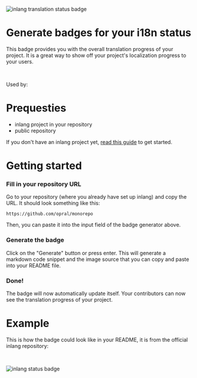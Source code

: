 ![inlang translation status badge](https://cdn.jsdelivr.net/gh/opral/monorepo@main/inlang/source-code/badge/assets/images/badge-header.png)

# Generate badges for your i18n status

This badge provides you with the overall translation progress of your project. It is a great way to show off your project's localization progress to your users.

<inlang-badge-generator></inlang-badge-generator>

<br />

Used by:

<doc-proof organisations="appflowy, osmosis, pokemonautochess, frigate"></doc-proof>

# Prequesties

- inlang project in your repository
- public repository

If you don't have an inlang project yet, [read this guide](/g/49fn9ggo/guide-niklasbuchfink-howToSetupInlang) to get started.

# Getting started

### Fill in your repository URL

Go to your repository (where you already have set up inlang) and copy the URL. It should look something like this:

```text
https://github.com/opral/monorepo
```

Then, you can paste it into the input field of the badge generator above.

### Generate the badge

Click on the "Generate" button or press enter. This will generate a markdown code snippet and the image source that you can copy and paste into your README file.

### Done!

The badge will now automatically update itself. Your contributors can now see the translation progress of your project.

# Example

This is how the badge could look like in your README, it is from the official inlang repository:

<br />

![inlang status badge](https://inlang.com/badge?url=github.com/opral/monorepo)
